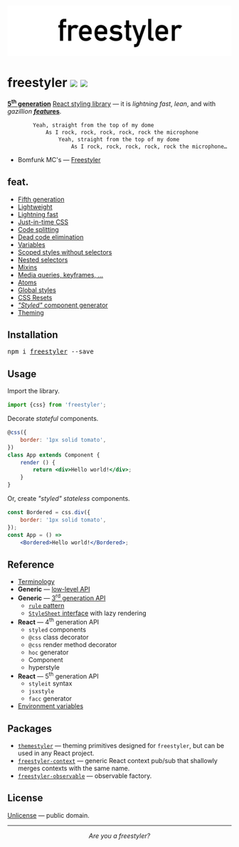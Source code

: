 ![libreact logo](./docs/assets/freestyler.png)

# freestyler [![][npm-badge]][npm-url] [![][travis-badge]][travis-url]

[**5<sup>th</sup> generation**](#fifth-generation) [React styling library][npm-url] &mdash;
it is *lightning fast*, *lean*, and with *gazillion* [__*feat*ures__](#feat).

```
        Yeah, straight from the top of my dome
            As I rock, rock, rock, rock, rock the microphone
                Yeah, straight from the top of my dome
                    As I rock, rock, rock, rock, rock the microphone…
```

- Bomfunk MC's &mdash; [Freestyler](https://www.youtube.com/watch?v=ymNFyxvIdaM)


## feat.

- [Fifth generation](./docs/feat/fifth-generation.md)
- [Lightweight](./docs/feat/lightweight.md)
- [Lightning fast](./docs/feat/fast.md)
- [Just-in-time CSS](./docs/feat/jit-css.md)
- [Code splitting](./docs/feat/code-splitting.md)
- [Dead code elimination](./docs/feat/dead-code-elimination.md)
- [Variables](./docs/feat/variables.md)
- [Scoped styles without selectors](./docs/feat/scoped.md)
- [Nested selectors](./docs/feat/nesting.md)
- [Mixins](./docs/feat/mixins.md)
- [Media queries, keyframes, ...](./docs/feat/media.md)
- [Atoms](./docs/feat/atoms.md)
- [Global styles](./docs/feat/global.md)
- [CSS Resets](./docs/feat/resets.md)
- [*"Styled"* component generator](./docs/feat/styled-components.md)
- [Theming](./docs/feat/theming.md)


## Installation

<pre>
npm i <a href="https://www.npmjs.com/package/freestyler">freestyler</a> --save
</pre>


## Usage

Import the library.

```js
import {css} from 'freestyler';
```

Decorate *stateful* components.

```jsx
@css({
    border: '1px solid tomato',
})
class App extends Component {
    render () {
        return <div>Hello world!</div>;
    }
}
```

Or, create *"styled" stateless* components.

```jsx
const Bordered = css.div({
    border: '1px solid tomato',
});
const App = () =>
    <Bordered>Hello world!</Bordered>;
```


## Reference

- [Terminology](./docs/en/terminology.md)
- __Generic__ &mdash; [low-level API](./docs/en/low-level-api.md)
- __Generic__ &mdash; [3<sup>rd</sup> generation API](./docs/en/3rd-gen.md)
    - [`rule` pattern](./docs/en/rule.md)
    - [`StyleSheet` interface](./docs/en/StyleSheet.md) with lazy rendering
- __React__ &mdash; 4<sup>th</sup> generation API
    - `styled` components
    - `@css` class decorator
    - `@css` render method decorator
    - `hoc` generator
    - Component
    - hyperstyle
- __React__ &mdash; 5<sup>th</sup> generation API
    - `styleit` syntax
    - `jsxstyle`
    - `facc` generator
- [Environment variables](./docs/en/env-vars.md)


## Packages

  - [`themestyler`](https://www.npmjs.com/package/themestyler) &mdash; theming primitives designed for `freestyler`, but can be used in any React project.
  - [`freestyler-context`](https://www.npmjs.com/package/freestyler-context) &mdash; generic React context pub/sub that shallowly merges contexts with the same name.
  - [`freestyler-observable`](https://www.npmjs.com/package/freestyler-observable) &mdash; observable factory.


## License

[Unlicense](./LICENSE) &mdash; public domain.


-------

<div style="text-align:center"><center><i>Are you a freestyler?</i></center></div>


[npm-url]: https://www.npmjs.com/package/freestyler
[npm-badge]: https://img.shields.io/npm/v/freestyler.svg
[travis-url]: https://travis-ci.org/streamich/freestyler
[travis-badge]: https://travis-ci.org/streamich/freestyler.svg?branch=master
